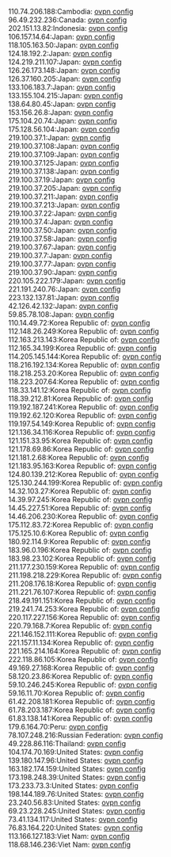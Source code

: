 110.74.206.188:Cambodia: [ovpn config](vpn/110_74_206_188.ovpn)  
96.49.232.236:Canada: [ovpn config](vpn/96_49_232_236.ovpn)  
202.151.13.82:Indonesia: [ovpn config](vpn/202_151_13_82.ovpn)  
106.157.14.64:Japan: [ovpn config](vpn/106_157_14_64.ovpn)  
118.105.163.50:Japan: [ovpn config](vpn/118_105_163_50.ovpn)  
124.18.192.2:Japan: [ovpn config](vpn/124_18_192_2.ovpn)  
124.219.211.107:Japan: [ovpn config](vpn/124_219_211_107.ovpn)  
126.26.173.148:Japan: [ovpn config](vpn/126_26_173_148.ovpn)  
126.37.160.205:Japan: [ovpn config](vpn/126_37_160_205.ovpn)  
133.106.183.7:Japan: [ovpn config](vpn/133_106_183_7.ovpn)  
133.155.104.215:Japan: [ovpn config](vpn/133_155_104_215.ovpn)  
138.64.80.45:Japan: [ovpn config](vpn/138_64_80_45.ovpn)  
153.156.26.8:Japan: [ovpn config](vpn/153_156_26_8.ovpn)  
175.104.20.74:Japan: [ovpn config](vpn/175_104_20_74.ovpn)  
175.128.56.104:Japan: [ovpn config](vpn/175_128_56_104.ovpn)  
219.100.37.1:Japan: [ovpn config](vpn/219_100_37_1.ovpn)  
219.100.37.108:Japan: [ovpn config](vpn/219_100_37_108.ovpn)  
219.100.37.109:Japan: [ovpn config](vpn/219_100_37_109.ovpn)  
219.100.37.125:Japan: [ovpn config](vpn/219_100_37_125.ovpn)  
219.100.37.138:Japan: [ovpn config](vpn/219_100_37_138.ovpn)  
219.100.37.19:Japan: [ovpn config](vpn/219_100_37_19.ovpn)  
219.100.37.205:Japan: [ovpn config](vpn/219_100_37_205.ovpn)  
219.100.37.211:Japan: [ovpn config](vpn/219_100_37_211.ovpn)  
219.100.37.213:Japan: [ovpn config](vpn/219_100_37_213.ovpn)  
219.100.37.22:Japan: [ovpn config](vpn/219_100_37_22.ovpn)  
219.100.37.4:Japan: [ovpn config](vpn/219_100_37_4.ovpn)  
219.100.37.50:Japan: [ovpn config](vpn/219_100_37_50.ovpn)  
219.100.37.58:Japan: [ovpn config](vpn/219_100_37_58.ovpn)  
219.100.37.67:Japan: [ovpn config](vpn/219_100_37_67.ovpn)  
219.100.37.7:Japan: [ovpn config](vpn/219_100_37_7.ovpn)  
219.100.37.77:Japan: [ovpn config](vpn/219_100_37_77.ovpn)  
219.100.37.90:Japan: [ovpn config](vpn/219_100_37_90.ovpn)  
220.105.222.179:Japan: [ovpn config](vpn/220_105_222_179.ovpn)  
221.191.240.76:Japan: [ovpn config](vpn/221_191_240_76.ovpn)  
223.132.137.81:Japan: [ovpn config](vpn/223_132_137_81.ovpn)  
42.126.42.132:Japan: [ovpn config](vpn/42_126_42_132.ovpn)  
59.85.78.108:Japan: [ovpn config](vpn/59_85_78_108.ovpn)  
110.14.49.72:Korea Republic of: [ovpn config](vpn/110_14_49_72.ovpn)  
112.148.26.249:Korea Republic of: [ovpn config](vpn/112_148_26_249.ovpn)  
112.163.213.143:Korea Republic of: [ovpn config](vpn/112_163_213_143.ovpn)  
112.165.34.199:Korea Republic of: [ovpn config](vpn/112_165_34_199.ovpn)  
114.205.145.144:Korea Republic of: [ovpn config](vpn/114_205_145_144.ovpn)  
118.216.192.134:Korea Republic of: [ovpn config](vpn/118_216_192_134.ovpn)  
118.218.253.20:Korea Republic of: [ovpn config](vpn/118_218_253_20.ovpn)  
118.223.207.64:Korea Republic of: [ovpn config](vpn/118_223_207_64.ovpn)  
118.33.141.12:Korea Republic of: [ovpn config](vpn/118_33_141_12.ovpn)  
118.39.212.81:Korea Republic of: [ovpn config](vpn/118_39_212_81.ovpn)  
119.192.187.241:Korea Republic of: [ovpn config](vpn/119_192_187_241.ovpn)  
119.192.62.120:Korea Republic of: [ovpn config](vpn/119_192_62_120.ovpn)  
119.197.54.149:Korea Republic of: [ovpn config](vpn/119_197_54_149.ovpn)  
121.136.34.116:Korea Republic of: [ovpn config](vpn/121_136_34_116.ovpn)  
121.151.33.95:Korea Republic of: [ovpn config](vpn/121_151_33_95.ovpn)  
121.178.69.86:Korea Republic of: [ovpn config](vpn/121_178_69_86.ovpn)  
121.181.2.68:Korea Republic of: [ovpn config](vpn/121_181_2_68.ovpn)  
121.183.95.163:Korea Republic of: [ovpn config](vpn/121_183_95_163.ovpn)  
124.80.139.212:Korea Republic of: [ovpn config](vpn/124_80_139_212.ovpn)  
125.130.244.199:Korea Republic of: [ovpn config](vpn/125_130_244_199.ovpn)  
14.32.103.27:Korea Republic of: [ovpn config](vpn/14_32_103_27.ovpn)  
14.39.97.245:Korea Republic of: [ovpn config](vpn/14_39_97_245.ovpn)  
14.45.227.51:Korea Republic of: [ovpn config](vpn/14_45_227_51.ovpn)  
14.46.206.230:Korea Republic of: [ovpn config](vpn/14_46_206_230.ovpn)  
175.112.83.72:Korea Republic of: [ovpn config](vpn/175_112_83_72.ovpn)  
175.125.10.6:Korea Republic of: [ovpn config](vpn/175_125_10_6.ovpn)  
180.92.114.9:Korea Republic of: [ovpn config](vpn/180_92_114_9.ovpn)  
183.96.0.196:Korea Republic of: [ovpn config](vpn/183_96_0_196.ovpn)  
183.98.23.102:Korea Republic of: [ovpn config](vpn/183_98_23_102.ovpn)  
211.177.230.159:Korea Republic of: [ovpn config](vpn/211_177_230_159.ovpn)  
211.198.218.229:Korea Republic of: [ovpn config](vpn/211_198_218_229.ovpn)  
211.208.176.18:Korea Republic of: [ovpn config](vpn/211_208_176_18.ovpn)  
211.221.76.107:Korea Republic of: [ovpn config](vpn/211_221_76_107.ovpn)  
218.49.191.151:Korea Republic of: [ovpn config](vpn/218_49_191_151.ovpn)  
219.241.74.253:Korea Republic of: [ovpn config](vpn/219_241_74_253.ovpn)  
220.117.227.156:Korea Republic of: [ovpn config](vpn/220_117_227_156.ovpn)  
220.79.168.7:Korea Republic of: [ovpn config](vpn/220_79_168_7.ovpn)  
221.146.152.111:Korea Republic of: [ovpn config](vpn/221_146_152_111.ovpn)  
221.157.11.134:Korea Republic of: [ovpn config](vpn/221_157_11_134.ovpn)  
221.165.214.164:Korea Republic of: [ovpn config](vpn/221_165_214_164.ovpn)  
222.118.86.105:Korea Republic of: [ovpn config](vpn/222_118_86_105.ovpn)  
49.169.27.168:Korea Republic of: [ovpn config](vpn/49_169_27_168.ovpn)  
58.120.23.86:Korea Republic of: [ovpn config](vpn/58_120_23_86.ovpn)  
59.10.246.245:Korea Republic of: [ovpn config](vpn/59_10_246_245.ovpn)  
59.16.11.70:Korea Republic of: [ovpn config](vpn/59_16_11_70.ovpn)  
61.42.208.181:Korea Republic of: [ovpn config](vpn/61_42_208_181.ovpn)  
61.78.203.187:Korea Republic of: [ovpn config](vpn/61_78_203_187.ovpn)  
61.83.138.141:Korea Republic of: [ovpn config](vpn/61_83_138_141.ovpn)  
179.6.164.70:Peru: [ovpn config](vpn/179_6_164_70.ovpn)  
78.107.248.216:Russian Federation: [ovpn config](vpn/78_107_248_216.ovpn)  
49.228.86.116:Thailand: [ovpn config](vpn/49_228_86_116.ovpn)  
104.174.70.169:United States: [ovpn config](vpn/104_174_70_169.ovpn)  
139.180.147.96:United States: [ovpn config](vpn/139_180_147_96.ovpn)  
163.182.174.159:United States: [ovpn config](vpn/163_182_174_159.ovpn)  
173.198.248.39:United States: [ovpn config](vpn/173_198_248_39.ovpn)  
173.233.73.3:United States: [ovpn config](vpn/173_233_73_3.ovpn)  
198.144.189.76:United States: [ovpn config](vpn/198_144_189_76.ovpn)  
23.240.56.83:United States: [ovpn config](vpn/23_240_56_83.ovpn)  
69.23.228.245:United States: [ovpn config](vpn/69_23_228_245.ovpn)  
73.41.134.117:United States: [ovpn config](vpn/73_41_134_117.ovpn)  
76.83.164.220:United States: [ovpn config](vpn/76_83_164_220.ovpn)  
113.166.127.183:Viet Nam: [ovpn config](vpn/113_166_127_183.ovpn)  
118.68.146.236:Viet Nam: [ovpn config](vpn/118_68_146_236.ovpn)  
